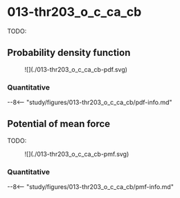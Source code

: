 # 013-thr203_o_c_ca_cb

TODO:

<div id="rogfp-view" class="mol-container"></div>
<script>
var uri = 'https://files.rcsb.org/view/1jc0.pdb';
jQuery.ajax( uri, {
    success: function(data) {
        // https://3dmol.org/doc/GLViewer.html
        let viewer = $3Dmol.createViewer(
            document.querySelector('#rogfp-view'),
            { backgroundAlpha: '0.0' }
        );
        let resi1 = 203;
        viewer.addModel( data, 'pdb' );
        viewer.setStyle({chain: 'A'}, {cartoon: {color: 'spectrum', opacity: 0.65}});
        viewer.setStyle({chain: 'A', resi: 66}, {stick: {}, cartoon: {color: "spectrum", opacity: 0.65}});
        viewer.setStyle({chain: 'A', resi: 145}, {stick: {}, cartoon: {color: "spectrum", opacity: 0.65}});
        viewer.setStyle({chain: 'A', resi: 147}, {stick: {}, cartoon: {color: "spectrum", opacity: 0.65}});
        viewer.setStyle({chain: 'A', resi: 148}, {stick: {}, cartoon: {color: "spectrum", opacity: 0.65}});
        viewer.setStyle({chain: 'A', resi: 204}, {stick: {}, cartoon: {color: "spectrum", opacity: 0.65}});
        viewer.setStyle({chain: 'A', resi: 203}, {stick: {}, cartoon: {color: "spectrum", opacity: 0.65}});
        viewer.setStyle({chain: 'A', resi: 205}, {stick: {}, cartoon: {color: "spectrum", opacity: 0.65}});
        viewer.setStyle({chain: 'A', resi: 222}, {stick: {}, cartoon: {color: "spectrum", opacity: 0.65}});
        viewer.addLabel("O", {}, {chain: "A", resi: resi1, atom: "O"})
        viewer.addLabel("C", {}, {chain: "A", resi: resi1, atom: "C"})
        viewer.addLabel("CA", {}, {chain: "A", resi: resi1, atom: "CA"})
        viewer.addLabel("CB", {}, {chain: "A", resi: resi1, atom: "CB"})
        viewer.setStyle({chain: 'B'}, {});
        viewer.setStyle({chain: 'C'}, {});
        viewer.setView([ -185.70717595348242, -9.400820059425605, -43.48492795815956, 113.90069785674157, 0.1345710483371672, -0.07152813837129907, 0.8996454582295998, 0.4091606137660668 ]);
        viewer.setClickable({}, true, function(atom,viewer,event,container) {
            console.log(viewer.getView());
        });
        viewer.render();
    },
    error: function(hdr, status, err) {
        console.error( "Failed to load " + uri + ": " + err );
    },
});
</script>

## Probability density function

<figure markdown>
![](./013-thr203_o_c_ca_cb-pdf.svg)
</figure>

### Quantitative

--8<-- "study/figures/013-thr203_o_c_ca_cb/pdf-info.md"

## Potential of mean force

TODO:

<figure markdown>
![](./013-thr203_o_c_ca_cb-pmf.svg)
</figure>

### Quantitative

--8<-- "study/figures/013-thr203_o_c_ca_cb/pmf-info.md"
